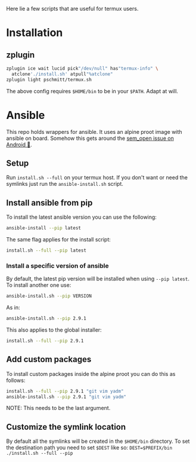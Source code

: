 Here lie a few scripts that are useful for termux users.

# Installation

## zplugin

```bash
zplugin ice wait lucid pick"/dev/null" has"termux-info" \
  atclone'./install.sh' atpull"%atclone"
zplugin light pschmitt/termux.sh
```

The above config requires `$HOME/bin` to be in your `$PATH`. Adapt at will.

# Ansible

This repo holds wrappers for ansible. It uses an alpine proot image with
ansible on board. Somehow this gets around the
[sem_open issue on Android 🤷](https://github.com/termux/termux-packages/issues/1815).

## Setup

Run `install.sh --full` on your termux host.
If you don't want or need the symlinks just run the `ansible-install.sh` script.

## Install ansible from pip

To install the latest ansible version you can use the following: 

```bash
ansible-install --pip latest
```

The same flag applies for the install script: 

```bash
install.sh --full --pip latest
```

### Install a specific version of ansible

By default, the latest pip version will be installed when using `--pip latest`.
To install another one use:

```bash
ansible-install.sh --pip VERSION
```

As in: 

```bash
ansible-install.sh --pip 2.9.1
```

This also applies to the global installer:

```bash
install.sh --full --pip 2.9.1
```

## Add custom packages

To install custom packages inside the alpine proot you can do this as follows:

```bash
install.sh --full --pip 2.9.1 "git vim yadm"
ansible-install.sh --pip 2.9.1 "git vim yadm"
```

NOTE: This needs to be the last argument.

## Customize the symlink location

By default all the symlinks will be created in the `$HOME/bin` directory.
To set the destination path you need to set `$DEST` like so:
`DEST=$PREFIX/bin ./install.sh --full --pip`
